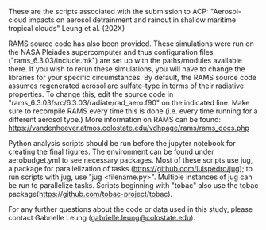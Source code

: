 These are the scripts associated with the submission to ACP:
"Aerosol-cloud impacts on aerosol detrainment and rainout in shallow maritime tropical clouds"
Leung et al. (202X)

RAMS source code has also been provided. These simulations were run on the NASA Pleiades supercomputer
and thus configuration files ("rams_6.3.03/include.mk") are set up with the paths/modules available there. 
If you wish to rerun these simulations, you will have to change the libraries for your specific circumstances.
By default, the RAMS source code assumes regenerated aerosol are sulfate-type in terms of their radiative
properties. To change this, edit the source code in "rams_6.3.03/src/6.3.03/radiate/rad_aero.f90" on the indicated line.
Make sure to recompile RAMS every time this is done (i.e. every time running for a different aerosol type.) 
More information on RAMS can be found: https://vandenheever.atmos.colostate.edu/vdhpage/rams/rams_docs.php

Python analysis scripts should be run before the jupyter notebook for creating the final figures.
The environment can be found under aerobudget.yml to see necessary packages.
Most of these scripts use jug, a package for parallelization of tasks (https://github.com/luispedro/jug);
to run scripts with jug, use "jug <filename.py>". Multiple instances of jug can be run to parallelize tasks.
Scripts beginning with "tobac" also use the tobac package(https://github.com/tobac-project/tobac).

For any further questions about the code or data used in this study, please contact
Gabrielle Leung (gabrielle.leung@colostate.edu). 
